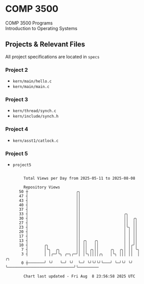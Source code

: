 # COMP 3500
COMP 3500 Programs  
Introduction to Operating Systems  
## Projects & Relevant Files
All project specifications are located in `specs`
### Project 2
- `kern/main/hello.c`
- `kern/main/main.c`
### Project 3
- `kern/thread/synch.c`
- `kern/include/synch.h`
### Project 4
- `kern/asst1/catlock.c`
### Project 5
- `project5`

```

        Total Views per Day from 2025-05-11 to 2025-08-08

        Repository Views
      50 ┼                     ╭╮
      47 ┤                     ││
      43 ┤                     ││
      40 ┤                     ││
      37 ┤                     ││
      33 ┤                     ││                   ╭╮
      30 ┤                     ││                   ││  ╭╮
      27 ┤                     ││                   ││  ││
      23 ┤                     ││                   │╰╮ ││
      20 ┤                     ││                   │ │ ││
      17 ┤                     ││                   │ │ ││
      13 ┤                     ││ ╭╮   ╭╮           │ │ ││
      10 ┤       ╭╮            ││ ││   ││           │ │╭╯│
       7 ┤       │╰╮  ╭╮       ││ ││ ╭╮││     ╭╮  ╭╮│ ││ ╰╮
       3 ┤       │ │╭─╯╰╮ ╭─╮╭─╯│ │╰╮││││╭╮   │╰╮ │││ ││  │                             ╭╮
       0 ┼───────╯ ╰╯   ╰─╯ ╰╯  ╰─╯ ╰╯╰╯╰╯╰───╯ ╰─╯╰╯ ╰╯  ╰─────────────────────────────╯╰─────────

        Chart last updated - Fri Aug  8 23:56:58 2025 UTC
        
```

